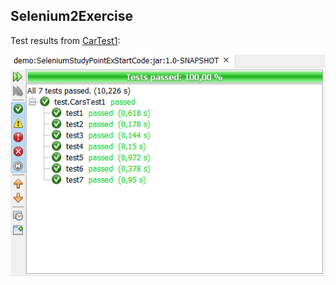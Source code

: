 ## Selenium2Exercise

Test results from [CarTest1](https://github.com/cph-lh/Selenium2Exercise/blob/master/Selenium2Exercise/src/test/java/test/CarsTest1.java):

![test_results](https://github.com/cph-lh/Selenium2Exercise/blob/master/Selenium2Exercise/test-results.PNG)
